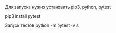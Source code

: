 Для запуска нужно установить pip3, python, pytest 

pip3 install pytest

Запуск тестов
python -m pytest -v s